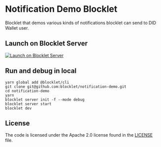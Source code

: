 # Notification Demo Blocklet

Blocklet that demos various kinds of notifications blocklet can send to DID Wallet user.

## Launch on Blocklet Server

[![Launch on Blocklet Server](https://assets.arcblock.io/icons/launch_on_blocklet_server.svg)](https://install.arcblock.io/?action=blocklet-install&meta_url=https%3A%2F%2Fgithub.com%2Fblocklet%2Fnotification-demo%2Freleases%2Fdownload%2Fv0.6.13%2Fblocklet.json)

## Run and debug in local

```shell
yarn global add @blocklet/cli
git clone git@github.com:blocklet/notification-demo.git
cd notification-demo
yarn
blocklet server init -f --mode debug
blocklet server start
blocklet dev
```

## License

The code is licensed under the Apache 2.0 license found in the
[LICENSE](LICENSE) file.

